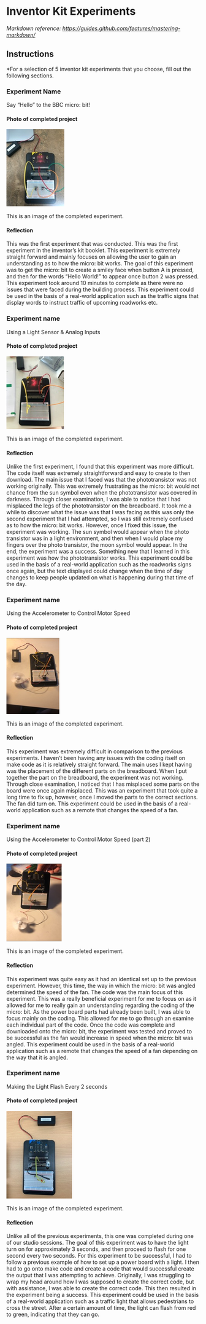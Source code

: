 # Inventor Kit Experiments

*Markdown reference: https://guides.github.com/features/mastering-markdown/*

## Instructions ##

*For a selection of 5 inventor kit experiments that you choose, fill out the following sections.

### Experiment Name ###

Say “Hello” to the BBC micro: bit!

#### Photo of completed project ####

![Image](exp1.jpg)

This is an image of the completed experiment.

#### Reflection ####

This was the first experiment that was conducted. This was the first experiment in the inventor’s kit booklet. This experiment is extremely straight forward and mainly focuses on allowing the user to gain an understanding as to how the micro: bit works. The goal of this experiment was to get the micro: bit to create a smiley face when button A is pressed, and then for the words “Hello World!” to appear once button 2 was pressed. This experiment took around 10 minutes to complete as there were no issues that were faced during the building process. This experiment could be used in the basis of a real-world application such as the traffic signs that display words to instruct traffic of upcoming roadworks etc. 


### Experiment name ###

Using a Light Sensor & Analog Inputs 

#### Photo of completed project ####

![Image](exp2.jpg)

This is an image of the completed experiment.

#### Reflection ####

Unlike the first experiment, I found that this experiment was more difficult. The code itself was extremely straightforward and easy to create to then download. The main issue that I faced was that the phototransistor was not working originally. This was extremely frustrating as the micro: bit would not chance from the sun symbol even when the phototransistor was covered in darkness. Through closer examination, I was able to notice that I had misplaced the legs of the phototransistor on the breadboard. It took me a while to discover what the issue was that I was facing as this was only the second experiment that I had attempted, so I was still extremely confused as to how the micro: bit works. However, once I fixed this issue, the experiment was working. The sun symbol would appear when the photo transistor was in a light environment, and then when I would place my fingers over the photo transistor, the moon symbol would appear. In the end, the experiment was a success. Something new that I learned in this experiment was how the phototransistor works. This experiment could be used in the basis of a real-world application such as the roadworks signs once again, but the text displayed could change when the time of day changes to keep people updated on what is happening during that time of the day. 

### Experiment name ###

Using the Accelerometer to Control Motor Speed

#### Photo of completed project ####

![Image](exp3.jpg)

This is an image of the completed experiment.

#### Reflection ####

This experiment was extremely difficult in comparison to the previous experiments. I haven’t been having any issues with the coding itself on make code as it is relatively straight forward. The main uses I kept having was the placement of the different parts on the breadboard. When I put together the part on the breadboard, the experiment was not working. Through close examination, I noticed that I has misplaced some parts on the board were once again misplaced. This was an experiment that took quite a long time to fix up, however, once I moved the parts to the correct sections. The fan did turn on. This experiment could be used in the basis of a real-world application such as a remote that changes the speed of a fan.

### Experiment name ###

Using the Accelerometer to Control Motor Speed (part 2)

#### Photo of completed project ####

![Image](exp4.jpg)

This is an image of the completed experiment.

#### Reflection ####

This experiment was quite easy as it had an identical set up to the previous experiment. However, this time, the way in which the micro: bit was angled determined the speed of the fan. The code was the main focus of this experiment. This was a really beneficial experiment for me to focus on as it allowed for me to really gain an understanding regarding the coding of the micro: bit. As the power board parts had already been built, I was able to focus mainly on the coding. This allowed for me to go through an examine each individual part of the code. Once the code was complete and downloaded onto the micro: bit, the experiment was tested and proved to be successful as the fan would increase in speed when the micro: bit was angled. This experiment could be used in the basis of a real-world application such as a remote that changes the speed of a fan depending on the way that it is angled.

### Experiment name ###

 Making the Light Flash Every 2 seconds

#### Photo of completed project ####

![Image](exp5.jpg)

This is an image of the completed experiment. 

#### Reflection ####
Unlike all of the previous experiments, this one was completed during one of our studio sessions. The goal of this experiment was to have the light turn on for approximately 3 seconds, and then proceed to flash for one second every two seconds. For this experiment to be successful, I had to follow a previous example of how to set up a power board with a light. I then had to go onto make code and create a code that would successful create the output that I was attempting to achieve. Originally, I was struggling to wrap my head around how I was supposed to create the correct code, but with assistance, I was able to create the correct code. This then resulted in the experiment being a success. This experiment could be used in the basis of a real-world application such as a traffic light that allows pedestrians to cross the street. After a certain amount of time, the light can flash from red to green, indicating that they can go. 


